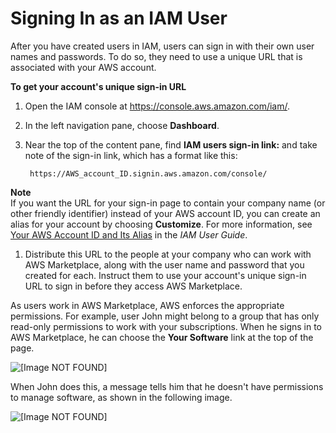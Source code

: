 # Signing In as an IAM User<a name="buyer-iam-user-login"></a>

After you have created users in IAM, users can sign in with their own user names and passwords\. To do so, they need to use a unique URL that is associated with your AWS account\.

**To get your account's unique sign\-in URL**

1. Open the IAM console at [https://console\.aws\.amazon\.com/iam/](https://console.aws.amazon.com/iam/)\.

1. In the left navigation pane, choose **Dashboard**\.

1. Near the top of the content pane, find **IAM users sign\-in link:** and take note of the sign\-in link, which has a format like this:

   ```
    https://AWS_account_ID.signin.aws.amazon.com/console/
   ```
**Note**  
If you want the URL for your sign\-in page to contain your company name \(or other friendly identifier\) instead of your AWS account ID, you can create an alias for your account by choosing **Customize**\. For more information, see [Your AWS Account ID and Its Alias](https://docs.aws.amazon.com/IAM/latest/UserGuide/console_account-alias.html) in the *IAM User Guide*\. 

1. Distribute this URL to the people at your company who can work with AWS Marketplace, along with the user name and password that you created for each\. Instruct them to use your account's unique sign\-in URL to sign in before they access AWS Marketplace\. 

As users work in AWS Marketplace, AWS enforces the appropriate permissions\. For example, user John might belong to a group that has only read\-only permissions to work with your subscriptions\. When he signs in to AWS Marketplace, he can choose the **Your Software** link at the top of the page\.

![\[Image NOT FOUND\]](http://docs.aws.amazon.com/marketplace/latest/buyerguide/images/AWS-Marketplace-YourSoftwareLink-2.png)

When John does this, a message tells him that he doesn't have permissions to manage software, as shown in the following image\.

![\[Image NOT FOUND\]](http://docs.aws.amazon.com/marketplace/latest/buyerguide/images/AWS-Marketplace-SubscribeError.png)